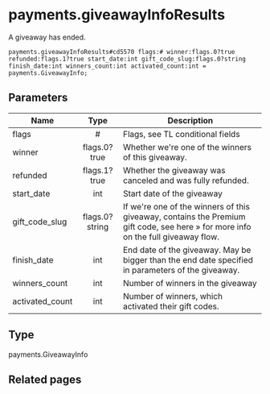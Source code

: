 # payments.giveawayInfoResults
A giveaway has ended.

```
payments.giveawayInfoResults#cd5570 flags:# winner:flags.0?true refunded:flags.1?true start_date:int gift_code_slug:flags.0?string finish_date:int winners_count:int activated_count:int = payments.GiveawayInfo;
```

## Parameters
| Name | Type | Description |
| ---- | :----: | ----------- |
| flags | # | Flags, see TL conditional fields |
| winner | flags.0?true | Whether we're one of the winners of this giveaway. |
| refunded | flags.1?true | Whether the giveaway was canceled and was fully refunded. |
| start_date | int | Start date of the giveaway |
| gift_code_slug | flags.0?string | If we're one of the winners of this giveaway, contains the Premium gift code, see here » for more info on the full giveaway flow. |
| finish_date | int | End date of the giveaway. May be bigger than the end date specified in parameters of the giveaway. |
| winners_count | int | Number of winners in the giveaway |
| activated_count | int | Number of winners, which activated their gift codes. |


## Type
payments.GiveawayInfo

## Related pages
